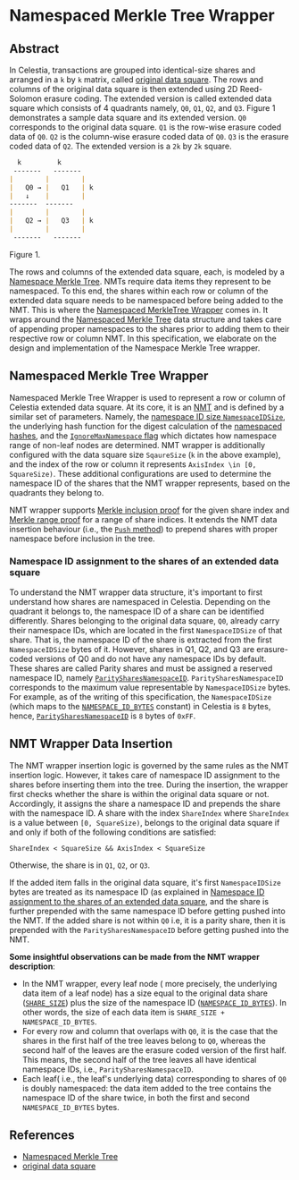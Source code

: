 # Namespaced Merkle Tree Wrapper
## Abstract
In Celestia, transactions are grouped into identical-size shares and arranged in a `k` by `k` matrix, called [original data square](https://github.com/celestiaorg/celestia-app/blob/specs-staging/specs/src/specs/data_structures.md#arranging-available-data-into-shares).
The rows and columns of the original data square is then extended using 2D Reed-Solomon erasure coding.
The extended version is called extended data square which consists of 4 quadrants namely, `Q0`, `Q1`, `Q2`, and `Q3`.
Figure 1 demonstrates a sample data square and its extended version.
`Q0` corresponds to the original data square.
`Q1` is the row-wise erasure coded data of `Q0`.
`Q2` is the column-wise erasure coded data of `Q0`.
`Q3` is the erasure coded data of `Q2`.
The extended version is a `2k` by `2k` square.
```markdown
  k         k
 -------   -------
|        |        |
|   Q0 → |   Q1   | k
|   ↓    |        |
-------  -------
|        |        |
|   Q2 → |   Q3   | k
|        |        |
 -------   -------
```
Figure 1.

The rows and columns of the extended data square, each, is modeled by a [Namespace Merkle Tree](https://github.com/celestiaorg/nmt/blob/master/spec/nmt.md).
NMTs require data items they represent to be namespaced.
To this end, the shares within each row or column of the extended data square needs to be namespaced before being added to the NMT.
This is where the [Namespaced MerkleTree Wrapper](https://github.com/celestiaorg/celestia-app/blob/main/pkg/wrapper/nmt_wrapper.go) comes in.
It wraps around the [Namespaced Merkle Tree](https://github.com/celestiaorg/nmt/blob/master/spec/nmt.md) data structure and takes care of appending proper namespaces to the shares prior to adding them to their respective row or column NMT.
In this specification, we elaborate on the design and implementation of the Namespace Merkle Tree wrapper.



## Namespaced Merkle Tree Wrapper
Namespaced Merkle Tree Wrapper is used to represent a row or column of Celestia extended data square.
At its core, it is an [NMT](https://github.com/celestiaorg/nmt/blob/master/spec/nmt.md) and is defined by a similar set of parameters.
Namely, the [namespace ID size `NamespaceIDSize`](https://github.com/celestiaorg/nmt/blob/master/spec/nmt.md#nmt-data-structure), 
the underlying hash function for the digest calculation of the [namespaced hashes](https://github.com/celestiaorg/nmt/blob/master/spec/nmt.md#namespaced-hash), 
and the [`IgnoreMaxNamespace` flag](https://github.com/celestiaorg/nmt/blob/master/spec/nmt.md#ignore-max-namespace) which dictates how namespace range of non-leaf nodes are determined.
NMT wrapper is additionally configured with the data square size `SqaureSize` (`k` in the above example), and the index of the row or column it represents `AxisIndex \in [0, SquareSize)`.
These additional configurations are used to determine the namespace ID of the shares that the NMT wrapper represents, based on the quadrants they belong to.

NMT wrapper supports [Merkle inclusion proof](#link-to-the-nmt-spec-for-the-inclusion-proof) for the given share index and [Merkle range proof](#link-to-the-nmt-spec-for-the-range-proof) for a range of share indices.
It extends the NMT data insertion behaviour (i.e., the [`Push` method]()) to prepend shares with proper namespace before inclusion in the tree.

### Namespace ID assignment to the shares of an extended data square
To understand the NMT wrapper data structure, it's important to first understand how shares are namespaced in Celestia.
Depending on the quadrant it belongs to, the namespace ID of a share can be identified differently. 
Shares belonging to the original data square, `Q0`, already carry their namespace IDs, which are located in the first `NamespaceIDSize` of that share.
That is, the namespace ID of the share is extracted from the first `NamespaceIDSize` bytes of it.
However, shares in Q1, Q2, and Q3 are erasure-coded versions of Q0 and do not have any namespace IDs by default.
These shares are called Parity shares and must be assigned a reserved namespace ID, namely [`ParitySharesNamespaceID`]().
`ParitySharesNamespaceID` corresponds to the maximum value representable by `NamespaceIDSize` bytes.
For example, as of the writing of this specification, the `NamespaceIDSize` (which maps to the [`NAMESPACE_ID_BYTES`](https://github.com/celestiaorg/celestia-app/blob/specs-staging/specs/src/specs/consensus.md#constants) constant) in Celestia is `8` bytes, hence, [`ParitySharesNamespaceID`](https://github.com/celestiaorg/celestia-app/blob/specs-staging/specs/src/specs/consensus.md#reserved-namespace-ids) is `8` bytes of `0xFF`.


## NMT Wrapper Data Insertion
The NMT wrapper insertion logic is governed by the same rules as the NMT insertion logic.
However, it takes care of namespace ID assignment to the shares before inserting them into the tree.
During the insertion, the wrapper first checks whether the share is within the original data square or not.
Accordingly, it assigns the share a namespace ID and prepends the share with the namespace ID.
A share with the index `ShareIndex` where `ShareIndex` is a value between `[0, SquareSize)`, belongs to the original data square if and only if both of the following conditions are satisfied:
```
ShareIndex < SquareSize && AxisIndex < SquareSize
```
Otherwise, the share is in `Q1`, `Q2`, or `Q3`.

If the added item falls in the original data square, it's first `NamespaceIDSize` bytes are treated as its namespace ID (as explained in [Namespace ID assignment to the shares of an extended data square](#namespace-id-assignment-to-the-shares-of-an-extended-data-square), and the share is further prepended with the same namespace ID before getting pushed into the NMT.
If the added share is not within `Q0` i.e, it is a parity share, then it is prepended with the `ParitySharesNamespaceID` before getting pushed into the NMT.


**Some insightful observations can be made from the NMT wrapper description**:
- In the NMT wrapper, every leaf node ( more precisely, the underlying data item of a leaf node) has a size equal to the original data share ([`SHARE_SIZE`](https://github.com/celestiaorg/celestia-app/blob/specs-staging/specs/src/specs/consensus.md#constants)) plus the size of the namespace ID ([`NAMESPACE_ID_BYTES`](https://github.com/celestiaorg/celestia-app/blob/specs-staging/specs/src/specs/consensus.md#constants)).
  In other words, the size of each data item is `SHARE_SIZE + NAMESPACE_ID_BYTES`.
- For every row and column that overlaps with `Q0`, it is the case that the shares in the first half of the tree leaves  belong to `Q0`, whereas the second half of the leaves are the erasure coded version of the first half.
 This means, the second half of the tree leaves all have identical namespace IDs, i.e., `ParitySharesNamespaceID`.
- Each leaf( i.e., the leaf's underlying data) corresponding to shares of `Q0` is doubly namespaced: the data item added to the tree contains the namespace ID of the share twice, in both the first and second `NAMESPACE_ID_BYTES` bytes.

## References
- [Namespaced Merkle Tree](https://github.com/celestiaorg/nmt/blob/master/spec/nmt.md)
- [original data square](https://github.com/celestiaorg/celestia-app/blob/specs-staging/specs/src/specs/data_structures.md#arranging-available-data-into-shares)

